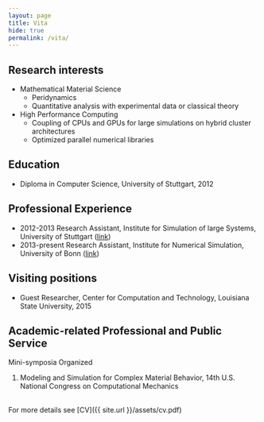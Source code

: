 ```yaml
---
layout: page
title: Vita
hide: true
permalink: /vita/
---
```

## Research interests

	
* Mathematical Material Science
  - Peridynamics 
  - Quantitative analysis with experimental data or classical theory 
* High Performance Computing
  - Coupling of CPUs and GPUs for large simulations on hybrid cluster architectures
  - Optimized parallel numerical libraries
	

## Education

* Diploma in Computer Science, University of Stuttgart, 2012

## Professional Experience
* 2012-2013 Research Assistant, Institute for Simulation of large Systems, University of Stuttgart ([link](https://www.ipvs.uni-stuttgart.de/abteilungen/sgs/abteilung/mitarbeiter/index.html?status=ehemalig))
* 2013-present  Research Assistant, Institute for Numerical Simulation, University of Bonn ([link](http://schweitzer.ins.uni-bonn.de/people/diehl.html))

## Visiting positions
* Guest Researcher, Center for Computation and Technology, Louisiana State University, 2015

## Academic-related Professional and Public Service

Mini-symposia Organized

1. Modeling and Simulation for Complex Material Behavior, 14th U.S. National Congress on Computational Mechanics  

<br>
For more details see [CV]({{ site.url }}/assets/cv.pdf)
